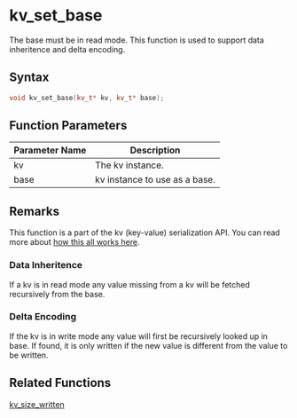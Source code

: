 
# kv_set_base

The base must be in read mode. This function is used to support data inheritence and delta encoding.

## Syntax

```cpp
void kv_set_base(kv_t* kv, kv_t* base);
```

## Function Parameters

Parameter Name | Description
--- | ---
kv | The kv instance.
base | kv instance to use as a base.

## Remarks

This function is a part of the kv (key-value) serialization API. You can read more about [how this all works here](https://github.com/RandyGaul/cute_framework/tree/master/doc/graphics/serialization).

### Data Inheritence

If a kv is in read mode any value missing from a kv will be fetched recursively from the base.

### Delta Encoding

If the kv is in write mode any value will first be recursively looked up in base. If found, it is only written if the new value is different from the value to be written.

## Related Functions
  
[kv_size_written](https://github.com/RandyGaul/cute_framework/blob/master/doc/graphics/image/kv_size_written.md)  
